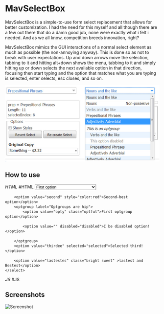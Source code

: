 MavSelectBox
===========

MavSelectBox is a simple-to-use form select replacement that allows for better customization. I had the need for this myself and all though there are a few out there that do a damn good job, none were exactly what i felt i needed. And as we all know, competition breeds innovation, right?

MavSelectBox mimics the GUI interactions of a normal select element as much as possible (the non-annoying anyway). This is done so as not to break with user expectations. Up and down arrows move the selection, tabbing to it and hitting alt+down shows the menu, tabbing to it and simply hitting up or down selects the next available option in that direction, focusing then start typing and the option that matches what you are typing is selected, enter selects, esc closes, and so on. 

![Screenshot](http://github.com/dcdustin/MavSelectBox/raw/master/mavselectbox.jpg)

How to use
----------

*HTML*
	#HTML
	<select id="select_field" class="some_class" style="width:200px">
		<option value="first" class="bland">First option</option>
	
		<option value="second" style="color:red">Second-best option</option>
		<optgroup label="Optgroups are hip">
			<option value="opty" class="optful">First optgroup option</option>
	
			<option value="" disabled="disabled">I be disabled option!</option>
	
		</optgroup>
		<option value="thirdee" selected="selected">Selected third!</option>
	
		<option value="lastestes" class="bright sweet" >lastest and Bestest</option>
	</select>

*JS*
	#JS
	<script type="text/javascript">
		window.addEvent('domready', function() {
			var my_select = new MavSelectBox('select_field');
		});
	</script>



Screenshots
-----------

![Screenshot](http://github.com/dcdustin/mavselectbox/mavselectbox.jpg)
